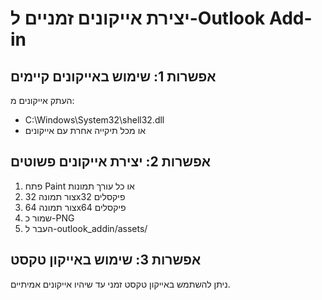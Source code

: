 # יצירת אייקונים זמניים ל-Outlook Add-in

## אפשרות 1: שימוש באייקונים קיימים
העתק אייקונים מ:
- C:\Windows\System32\shell32.dll
- או מכל תיקייה אחרת עם אייקונים

## אפשרות 2: יצירת אייקונים פשוטים
1. פתח Paint או כל עורך תמונות
2. צור תמונה 32x32 פיקסלים
3. צור תמונה 64x64 פיקסלים
4. שמור כ-PNG
5. העבר ל-outlook_addin/assets/

## אפשרות 3: שימוש באייקון טקסט
ניתן להשתמש באייקון טקסט זמני עד שיהיו אייקונים אמיתיים.












